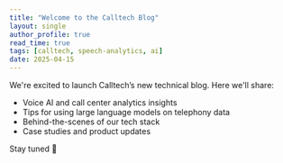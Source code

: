 ```yaml
---
title: "Welcome to the Calltech Blog"
layout: single
author_profile: true
read_time: true
tags: [calltech, speech-analytics, ai]
date: 2025-04-15
---
```


We're excited to launch Calltech’s new technical blog. Here we'll share:

- Voice AI and call center analytics insights
- Tips for using large language models on telephony data
- Behind-the-scenes of our tech stack
- Case studies and product updates

Stay tuned 🚀
